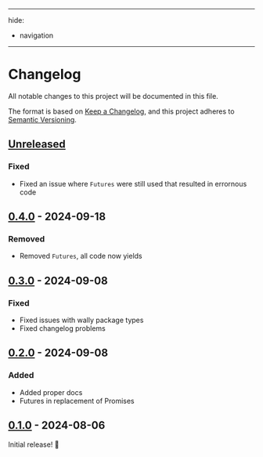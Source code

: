 * * *

hide:

- navigation

* * *

# Changelog

All notable changes to this project will be documented in this file.

The format is based on [Keep a Changelog](https://keepachangelog.com/en/1.1.0/),
and this project adheres to [Semantic Versioning](https://semver.org/spec/v2.0.0.html).

## [Unreleased]

### Fixed

- Fixed an issue where `Futures` were still used that resulted in errornous code

## [0.4.0] - 2024-09-18

### Removed

- Removed `Futures`, all code now yields

## [0.3.0] - 2024-09-08

### Fixed

- Fixed issues with wally package types
- Fixed changelog problems

## [0.2.0] - 2024-09-08

### Added

- Added proper docs
- Futures in replacement of Promises

## [0.1.0] - 2024-08-06

Initial release! 🥳

[unreleased]: https://github.com/luminlabsdev/net/compare/v0.4.0...HEAD
[0.4.0]: https://github.com/luminlabsdev/net/compare/v0.3.0...v0.4.0
[0.3.0]: https://github.com/luminlabsdev/net/compare/v0.2.0...v0.3.0
[0.2.0]: https://github.com/luminlabsdev/net/compare/v0.1.0...v0.2.0
[0.1.0]: https://github.com/luminlabsdev/net/compare/54e6996b9825a91f9cc70fd2ccf9721db831df32...v0.1.0
